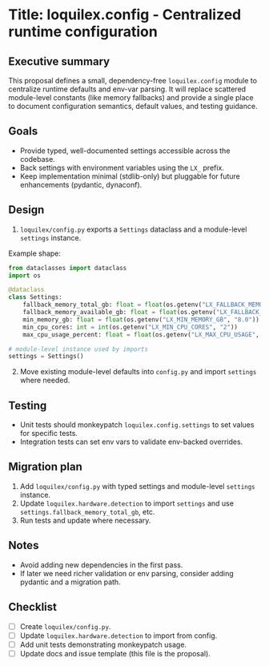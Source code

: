 Title: loquilex.config - Centralized runtime configuration
===============================================

Executive summary
-----------------

This proposal defines a small, dependency-free `loquilex.config` module to centralize runtime defaults and env-var parsing. It will replace scattered module-level constants (like memory fallbacks) and provide a single place to document configuration semantics, default values, and testing guidance.

Goals
-----

- Provide typed, well-documented settings accessible across the codebase.
- Back settings with environment variables using the `LX_` prefix.
- Keep implementation minimal (stdlib-only) but pluggable for future enhancements (pydantic, dynaconf).

Design
------

1. `loquilex/config.py` exports a `Settings` dataclass and a module-level `settings` instance.

Example shape:

```py
from dataclasses import dataclass
import os

@dataclass
class Settings:
    fallback_memory_total_gb: float = float(os.getenv("LX_FALLBACK_MEMORY_TOTAL_GB", "8.0"))
    fallback_memory_available_gb: float = float(os.getenv("LX_FALLBACK_MEMORY_AVAILABLE_GB", "4.0"))
    min_memory_gb: float = float(os.getenv("LX_MIN_MEMORY_GB", "8.0"))
    min_cpu_cores: int = int(os.getenv("LX_MIN_CPU_CORES", "2"))
    max_cpu_usage_percent: float = float(os.getenv("LX_MAX_CPU_USAGE", "80.0"))

# module-level instance used by imports
settings = Settings()
```

2. Move existing module-level defaults into `config.py` and import `settings` where needed.

Testing
-------

- Unit tests should monkeypatch `loquilex.config.settings` to set values for specific tests.
- Integration tests can set env vars to validate env-backed overrides.

Migration plan
--------------

1. Add `loquilex/config.py` with typed settings and module-level `settings` instance.
2. Update `loquilex.hardware.detection` to import `settings` and use `settings.fallback_memory_total_gb`, etc.
3. Run tests and update where necessary.

Notes
-----

- Avoid adding new dependencies in the first pass.
- If later we need richer validation or env parsing, consider adding pydantic and a migration path.

Checklist
---------

- [ ] Create `loquilex/config.py`.
- [ ] Update `loquilex.hardware.detection` to import from config.
- [ ] Add unit tests demonstrating monkeypatch usage.
- [ ] Update docs and issue template (this file is the proposal).
